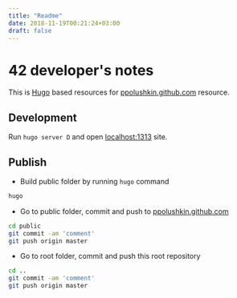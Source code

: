 ```yaml
---
title: "Readme"
date: 2018-11-19T00:21:24+03:00
draft: false
---
```

# 42 developer's notes
This is [Hugo](https://gohugo.io/documentation/) based resources for [ppolushkin.github.com](http://ppolushkin.github.com)
resource.

## Development
Run ```hugo server D```
and open [localhost:1313](http://localhost:1313) site.

## Publish
- Build public folder by running ``hugo`` command

```bash
hugo
```

- Go to public folder, commit and push to [ppolushkin.github.com](http://ppolushkin.github.com)

```bash
cd public
git commit -am 'comment'
git push origin master
```
- Go to root folder, commit and push this root repository

```bash
cd ..
git commit -am 'comment'
git push origin master
```
